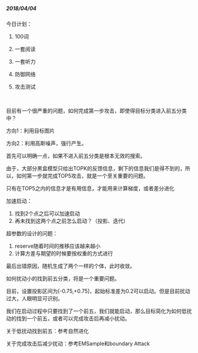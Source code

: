 

##### 2018/04/04

今日计划：

1. 100词

2. 一套阅读

3. 一套听力

4. 防御网络

5. 攻击测试

   ​

目前有一个很严重的问题，如何完成第一步攻击，即使得目标分类进入前五分类中？

方向1：利用目标图片

方向2：利用高斯噪声，强行产生。

首先可以明确一点，如果不进入前五分类是根本无效的搜索。

由于，大部分黑盒模型只给出TOPK的反馈信息，剩下的信息我们是得不到的，所以，如何第一步就完成TOP5攻击，就是一个至关重要的问题。

只有在TOP5之内的信息才是有用信息，才能用来计算梯度，或者差分进化

加速启动：

1. 找到2个点之后可以加速启动
2. 再未找到这两个点之前怎么启动？（投影、迭代）

超参数的设计的问题：

1. reserve随着时间的推移应该越来越小
2. 计算方差与期望的时候要按权重的方式进行

最后出错原因，随机生成了两个一样的个体，此时收敛。

如何扰动小的找到前五分类，将是一个重要问题。

目前，设置投影区间为[-0.75,+0.75]，起始标准差为0.2可以启动。但是目前扰动过大，人眼明显可识别。

我们在启动过程中只要找到了一个前五，我们就能启动，那么目标简化为如何低扰动的找到一个前五，或者可以完成攻击后再减小扰动。

关于低扰动找到前五：参考自然进化

关于完成攻击后减少扰动：参考EMSample和boundary Attack